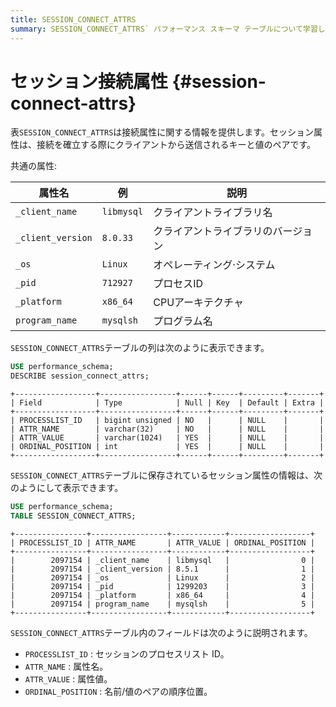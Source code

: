 ```yaml
---
title: SESSION_CONNECT_ATTRS
summary: SESSION_CONNECT_ATTRS` パフォーマンス スキーマ テーブルについて学習します。
---
```


# セッション接続属性 {#session-connect-attrs}

表`SESSION_CONNECT_ATTRS`は接続属性に関する情報を提供します。セッション属性は、接続を確立する際にクライアントから送信されるキーと値のペアです。

共通の属性:

| 属性名               | 例          | 説明                |
| ----------------- | ---------- | ----------------- |
| `_client_name`    | `libmysql` | クライアントライブラリ名      |
| `_client_version` | `8.0.33`   | クライアントライブラリのバージョン |
| `_os`             | `Linux`    | オペレーティング·システム     |
| `_pid`            | `712927`   | プロセスID            |
| `_platform`       | `x86_64`   | CPUアーキテクチャ        |
| `program_name`    | `mysqlsh`  | プログラム名            |

`SESSION_CONNECT_ATTRS`テーブルの列は次のように表示できます。

```sql
USE performance_schema;
DESCRIBE session_connect_attrs;
```

    +------------------+-----------------+------+------+---------+-------+
    | Field            | Type            | Null | Key  | Default | Extra |
    +------------------+-----------------+------+------+---------+-------+
    | PROCESSLIST_ID   | bigint unsigned | NO   |      | NULL    |       |
    | ATTR_NAME        | varchar(32)     | NO   |      | NULL    |       |
    | ATTR_VALUE       | varchar(1024)   | YES  |      | NULL    |       |
    | ORDINAL_POSITION | int             | YES  |      | NULL    |       |
    +------------------+-----------------+------+------+---------+-------+

`SESSION_CONNECT_ATTRS`テーブルに保存されているセッション属性の情報は、次のようにして表示できます。

```sql
USE performance_schema;
TABLE SESSION_CONNECT_ATTRS;
```

    +----------------+-----------------+------------+------------------+
    | PROCESSLIST_ID | ATTR_NAME       | ATTR_VALUE | ORDINAL_POSITION |
    +----------------+-----------------+------------+------------------+
    |        2097154 | _client_name    | libmysql   |                0 |
    |        2097154 | _client_version | 8.5.1      |                1 |
    |        2097154 | _os             | Linux      |                2 |
    |        2097154 | _pid            | 1299203    |                3 |
    |        2097154 | _platform       | x86_64     |                4 |
    |        2097154 | program_name    | mysqlsh    |                5 |
    +----------------+-----------------+------------+------------------+

`SESSION_CONNECT_ATTRS`テーブル内のフィールドは次のように説明されます。

-   `PROCESSLIST_ID` : セッションのプロセスリスト ID。
-   `ATTR_NAME` : 属性名。
-   `ATTR_VALUE` : 属性値。
-   `ORDINAL_POSITION` : 名前/値のペアの順序位置。

